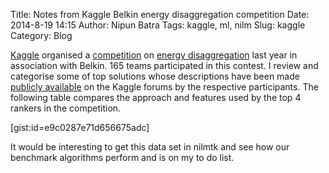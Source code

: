 Title: Notes from Kaggle Belkin energy disaggregation competition
Date: 2014-8-19 14:15
Author: Nipun Batra
Tags: kaggle, ml, nilm
Slug: kaggle
Category: Blog

[Kaggle](https://www.kaggle.com/) organised a [competition](https://www.kaggle.com/c/belkin-energy-disaggregation-competition) on [energy disaggregation](http://en.wikipedia.org/wiki/Nonintrusive_load_monitoring) last year in association with Belkin. 165 teams participated in this contest. I review and categorise some of top solutions whose descriptions have been made [publicly available](https://www.kaggle.com/c/belkin-energy-disaggregation-competition/forums/t/6168/congrats-jessica) on the Kaggle forums by the respective participants. The following table compares the approach and features used by the top 4 rankers in the competition.

[gist:id=e9c0287e71d656675adc]

It would be interesting to get this data set in nilmtk and see how our benchmark algorithms perform and is on my to do list.
